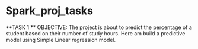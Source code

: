 # Spark_proj_tasks
**TASK 1 **
OBJECTIVE:
  The project is about to predict the percentage of a student based on their number of study hours. Here am build a predictive model using Simple Linear regression model.

